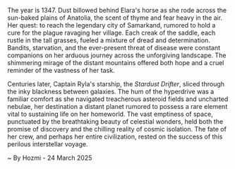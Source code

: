 
The year is 1347.  Dust billowed behind Elara's horse as she rode across the sun-baked plains of Anatolia, the scent of thyme and fear heavy in the air.  Her quest: to reach the legendary city of Samarkand, rumored to hold a cure for the plague ravaging her village.  Each creak of the saddle, each rustle in the tall grasses, fueled a mixture of dread and determination. Bandits, starvation, and the ever-present threat of disease were constant companions on her arduous journey across the unforgiving landscape.  The shimmering mirage of the distant mountains offered both hope and a cruel reminder of the vastness of her task.


Centuries later, Captain Ryla's starship, the *Stardust Drifter*, sliced through the inky blackness between galaxies.  The hum of the hyperdrive was a familiar comfort as she navigated treacherous asteroid fields and uncharted nebulae, her destination a distant planet rumored to possess a rare element vital to sustaining life on her homeworld.  The vast emptiness of space, punctuated by the breathtaking beauty of celestial wonders, held both the promise of discovery and the chilling reality of cosmic isolation.  The fate of her crew, and perhaps her entire civilization, rested on the success of this perilous interstellar voyage.

~ By Hozmi - 24 March 2025
